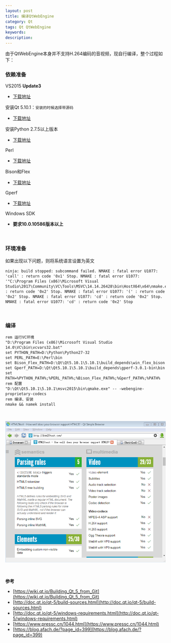 ```yaml
---
layout: post
title: 编译QtWebEngine
category: Qt
tags: Qt QtWebEngine
keywords:
description:
---
```


由于QtWebEngine本身并不支持H.264编码的音视频，现自行编译，整个过程如下：

### 依赖准备

VS2015 **Update3**

- [下载地址](https://docs.microsoft.com/en-us/visualstudio/releasenotes/vs2015-update3-vs)

安装Qt 5.10.1：`安装的时候选择带源码`

- [下载地址](http://qt.mirror.constant.com/archive/qt/5.10/5.10.1/submodules/)

安装Python 2.7.5以上版本

- [下载地址](https://www.python.org/downloads/windows/)


Perl

- [下载地址](http://strawberryperl.com/)

Bison和Flex

- [下载地址](https://sourceforge.net/projects/winflexbison/)

Gperf

- [下载地址](http://gnuwin32.sourceforge.net/packages/gperf.htm)

Windows SDK

- **要求10.0.10586版本以上**

<br/>

### 环境准备

如果出现以下问题，则将系统语言设置为英文

```
ninja: build stopped: subcommand failed. NMAKE : fatal error U1077: 'call' : return code '0x1' Stop. NMAKE : fatal error U1077: '"C:\Program Files (x86)\Microsoft Visual Studio\2017\Community\VC\Tools\MSVC\14.14.26428\bin\HostX64\x64\nmake.exe"' : return code '0x2' Stop. NMAKE : fatal error U1077: '(' : return code '0x2' Stop. NMAKE : fatal error U1077: 'cd' : return code '0x2' Stop. NMAKE : fatal error U1077: 'cd' : return code '0x2' Stop 
```



<br/>

### 编译

    rem 运行VC环境
    "D:\Program Files (x86)\Microsoft Visual Studio 14.0\VC\bin\vcvars32.bat"
    set PYTHON_PATH=D:\Python\Python27-32
    set PERL_PATH=E:\Perl\bin
    set Bison_Flex_PATH=D:\Qt\Qt5.10.1\5.10.1\build_depends\win_flex_bison
    set Gperf_PATH=D:\Qt\Qt5.10.1\5.10.1\build_depends\gperf-3.0.1-bin\bin
    set PATH=%PYTHON_PATH%;%PERL_PATH%;%Bison_Flex_PATH%;%Gperf_PATH%;%PATH%
    rem 配置
    "D:\Qt\Qt5.10.1\5.10.1\msvc2015\bin\qmake.exe" -- -webengine-proprietary-codecs
    rem 编译、安装
    nmake && namek install


<br/>

![](/public/files/qtwebengine_1.png)

<br/>



**参考**

- [https://wiki.qt.io/Building_Qt_5_from_Git](https://wiki.qt.io/Building_Qt_5_from_Git)
- [http://doc.qt.io/qt-5/build-sources.html](http://doc.qt.io/qt-5/build-sources.html)
- [http://doc.qt.io/qt-5/windows-requirements.html](http://doc.qt.io/qt-5/windows-requirements.html)
- [https://www.pressc.cn/1044.html](https://www.pressc.cn/1044.html)
- [https://blog.afach.de/?page_id=399](https://blog.afach.de/?page_id=399)
